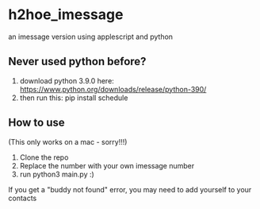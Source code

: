 # h2hoe_imessage
 an imessage version using applescript and python

## Never used python before?

1. download python 3.9.0 here: https://www.python.org/downloads/release/python-390/ 
2. then run this: pip install schedule


## How to use

(This only works on a mac - sorry!!!) 

1. Clone the repo 
2. Replace the number with your own imessage number
3. run python3 main.py :) 

If you get a "buddy not found" error, you may need to add yourself to your contacts 
